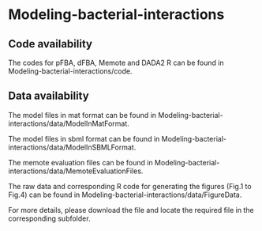 # Modeling-bacterial-interactions

Code availability
-------
The codes for pFBA, dFBA, Memote and DADA2 R can be found in Modeling-bacterial-interactions/code.

Data availability
-------
The model files in mat format can be found in Modeling-bacterial-interactions/data/ModelInMatFormat.

The model files in sbml format can be found in Modeling-bacterial-interactions/data/ModelInSBMLFormat.

The memote evaluation files can be found in Modeling-bacterial-interactions/data/MemoteEvaluationFiles.

The raw data and corresponding R code for generating the figures (Fig.1 to Fig.4) can be found in Modeling-bacterial-interactions/data/FigureData.

For more details, please download the file and locate the required file in the corresponding subfolder.  

 
